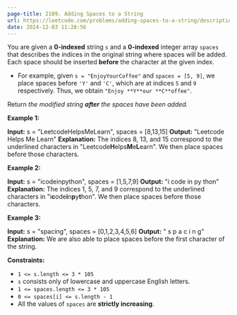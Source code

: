 ```yaml
---
page-title: 2109. Adding Spaces to a String
url: https://leetcode.com/problems/adding-spaces-to-a-string/description/?envType=daily-question&envId=2024-12-03
date: 2024-12-03 11:28:56
---
```

You are given a **0-indexed** string `s` and a **0-indexed** integer array `spaces` that describes the indices in the original string where spaces will be added. Each space should be inserted **before** the character at the given index.

-   For example, given `s = "EnjoyYourCoffee"` and `spaces = [5, 9]`, we place spaces before `'Y'` and `'C'`, which are at indices `5` and `9` respectively. Thus, we obtain `"Enjoy **Y**our **C**offee"`.

Return *the modified string **after** the spaces have been added.*

**Example 1:**

**Input:** s = "LeetcodeHelpsMeLearn", spaces = \[8,13,15\]
**Output:** "Leetcode Helps Me Learn"
**Explanation:** 
The indices 8, 13, and 15 correspond to the underlined characters in "Leetcode**H**elps**M**e**L**earn".
We then place spaces before those characters.

**Example 2:**

**Input:** s = "icodeinpython", spaces = \[1,5,7,9\]
**Output:** "i code in py thon"
**Explanation:**
The indices 1, 5, 7, and 9 correspond to the underlined characters in "i**c**ode**i**n**p**y**t**hon".
We then place spaces before those characters.

**Example 3:**

**Input:** s = "spacing", spaces = \[0,1,2,3,4,5,6\]
**Output:** " s p a c i n g"
**Explanation:**
We are also able to place spaces before the first character of the string.

**Constraints:**

-   `1 <= s.length <= 3 * 105`
-   `s` consists only of lowercase and uppercase English letters.
-   `1 <= spaces.length <= 3 * 105`
-   `0 <= spaces[i] <= s.length - 1`
-   All the values of `spaces` are **strictly increasing**.